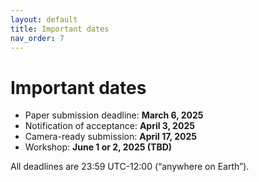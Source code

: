 ```yaml
---
layout: default
title: Important dates
nav_order: 7
---
```


# Important dates

* Paper submission deadline: **March 6, 2025**
* Notification of acceptance: **April 3, 2025**
* Camera-ready submission: **April 17, 2025**
* Workshop: **<span>June 1 or 2, 2025 (TBD)</span>**

All deadlines are 23:59 UTC-12:00 (“anywhere on Earth”).
